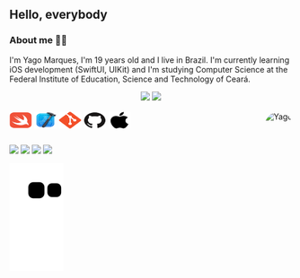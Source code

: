 ## Hello, everybody
### About me 👨‍💻
I'm Yago Marques, I'm 19 years old and I live in Brazil. I'm currently learning iOS development (SwiftUI, UIKit) and I'm studying Computer Science at the Federal Institute of Education, Science and Technology of Ceará.

<div align="center">

  <img height="150em" src="https://github-readme-stats.vercel.app/api?username=yago-marques&show_icons=true&theme=radical&include_all_commits=true&count_private=true"/>
  <img height="150em" src="https://github-readme-stats.vercel.app/api/top-langs/?username=yago-marques&layout=compact&langs_count=7&theme=radical"/>
</div>
<div style="display: inline_block"><br>

  <img align="center" alt="Yago" height="30" width="40" src="https://raw.githubusercontent.com/devicons/devicon/master/icons/swift/swift-original.svg">
  <img align="center" alt="Yago" height="30" width="40" src="https://raw.githubusercontent.com/devicons/devicon/master/icons/xcode/xcode-original.svg">
  <img align="center" alt="Yago" height="30" width="40" src="https://raw.githubusercontent.com/devicons/devicon/master/icons/git/git-original.svg">
  <img align="right" alt="Yago" height="150" style="border-radius:50px;" src="https://avatars.githubusercontent.com/u/84297648?v=4?width=676&height=676">
  <img align="center" alt="Yago" height="30" width="40" src="https://raw.githubusercontent.com/devicons/devicon/master/icons/github/github-original.svg">
  <img align="center" alt="Yago" height="30" width="40" src="https://raw.githubusercontent.com/devicons/devicon/master/icons/apple/apple-original.svg">

</div>
  
  ##
 
<div> 
  <a href="https://www.youtube.com/channel/UC3vapLJ3hQH_5OVNz_NQtcQ" target="_blank"><img src="https://img.shields.io/badge/YouTube-FF0000?style=for-the-badge&logo=youtube&logoColor=white" target="_blank"></a>
  <a href="https://instagram.com/yagomarques_dev" target="_blank"><img src="https://img.shields.io/badge/-Instagram-%23E4405F?style=for-the-badge&logo=instagram&logoColor=white" target="_blank"></a>
  <a href = "mailto:yago.devsincero@gmail.com"><img src="https://img.shields.io/badge/-Gmail-%23333?style=for-the-badge&logo=gmail&logoColor=white" target="_blank"></a>
  <a href="https://www.linkedin.com/in/yagomarques8590/" target="_blank"><img src="https://img.shields.io/badge/-LinkedIn-%230077B5?style=for-the-badge&logo=linkedin&logoColor=white" target="_blank"></a> 
  
</div>

  ![Snake animation](https://github.com/rafaballerini/rafaballerini/blob/output/github-contribution-grid-snake.svg)

